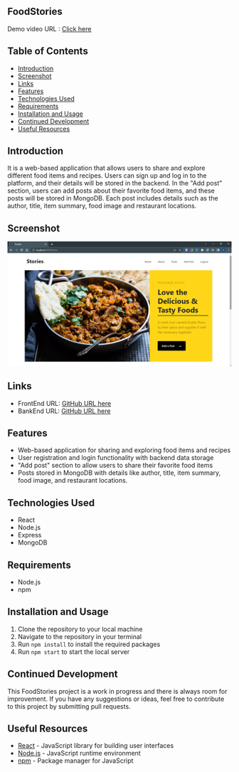 ## FoodStories
Demo video URL : [Click here](https://drive.google.com/file/d/1YzcxI8Q9PR_mNES_XRWtsIsMVc0-Tk5b/view?usp=sharing)

## Table of Contents
- [Introduction](#Introduction)
- [Screenshot](#Screenshot)
- [Links](#links)
- [Features](#Features)
- [Technologies Used](#Technologies-Used)
- [Requirements](#Requirements)
- [Installation and Usage](#Installation-and-Usage)
- [Continued Development](#Continued-Development)
- [Useful Resources](#Useful-Resources)

## Introduction
It is a web-based application that allows users to share and explore different food items and recipes. Users can sign up and log in to the platform, and their details will be stored in the backend. In the "Add post" section, users can add posts about their favorite food items, and these posts will be stored in MongoDB. Each post includes details such as the author, title, item summary, food image and restaurant locations.

## Screenshot
[![Demo Video](https://raw.githubusercontent.com/darskp/foodie_backend/main/Image.png)](https://drive.google.com/file/d/1YzcxI8Q9PR_mNES_XRWtsIsMVc0-Tk5b/view?usp=sharing)

## Links
- FrontEnd URL: [GitHub URL here](https://github.com/darskp/foodie_frontend)
- BankEnd URL: [GitHub URL here](https://github.com/darskp/foodie_backend)

## Features
- Web-based application for sharing and exploring food items and recipes
- User registration and login functionality with backend data storage
- "Add post" section to allow users to share their favorite food items
- Posts stored in MongoDB with details like author, title, item summary, food image, and restaurant locations.

## Technologies Used
- React
- Node.js
- Express
- MongoDB

## Requirements
- Node.js
- npm

## Installation and Usage
1. Clone the repository to your local machine
2. Navigate to the repository in your terminal
3. Run `npm install` to install the required packages
4. Run `npm start` to start the local server

## Continued Development
This FoodStories project is a work in progress and there is always room for improvement. If you have any suggestions or ideas, feel free to contribute to this project by submitting pull requests.

## Useful Resources
- [React](https://reactjs.org/) - JavaScript library for building user interfaces
- [Node.js](https://nodejs.org/) - JavaScript runtime environment
- [npm](https://www.npmjs.com/) - Package manager for JavaScript
